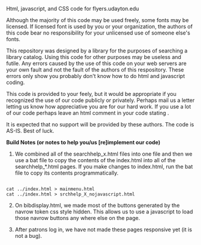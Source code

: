 Html, javascript, and CSS code for flyers.udayton.edu

Although the majority of this code may be used freely, some fonts may be licensed. If licensed font is used by you or your organization, the authors of this code bear no responsibility for your unlicensed use of someone else's fonts.

This repository was designed by a library for the purposes of searching a library catalog. Using this code for other purposes may be useless and futile. Any errors caused by the use of this code on your web servers are your own fault and not the fault of the authors of this respository. These errors only show you probably don't know how to do html and javascript coding. 

This code is provided to your feely, but it would be appropriate if you recognized the use of our code publicly or privately. Perhaps mail us a letter letting us know how appreciative you are for our hard work. If you use a lot of our code perhaps leave an html comment in your code stating <!--thanks to flyers.udayton.edu for use of their awesome code -->.

It is expected that no support will be provided by these authors. The code is AS-IS. Best of luck.

<b>Build Notes (or notes to help you/us [re]implement our code)</b>

1. We combined all of the searchhelp_x.html files into one file and then we use a bat file to copy the contents of the index.html into all of the searchhelp_*.html pages. If you make changes to index.html, run the bat file to copy its contents programmatically.
<code>
cat ../index.html > mainmenu.html
cat ../index.html > srchhelp_X_nojavascript.html
</code>

2. On bibdisplay.html, we made most of the buttons generated by the navrow token css style hidden. This allows us to use a javascript to load those navrow buttons any where else on the page.

3. After patrons log in, we have not made these pages responsive yet (it is not a bug).
